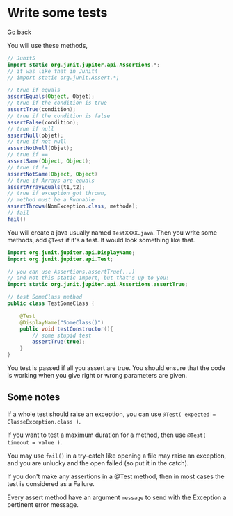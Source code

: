 # Write some tests

[Go back](..)

You will use these methods, 

```java
// Junit5
import static org.junit.jupiter.api.Assertions.*;
// it was like that in Junit4
// import static org.junit.Assert.*;

// true if equals
assertEquals(Object, Objet);
// true if the condition is true
assertTrue(condition);
// true if the condition is false
assertFalse(condition);
// true if null
assertNull(objet);
// true if not null
assertNotNull(Objet);
// true if ==
assertSame(Object, Object);
// true if !=
assertNotSame(Object, Object)
// true if Arrays are equals
assertArrayEquals(t1,t2);
// true if exception got thrown,
// method must be a Runnable
assertThrows(NomException.class, methode);
// fail
fail()
```

You will create a java usually named ``TestXXXX.java``.
Then you write some methods, add ``@Test`` if it's a test.
It would look something like that.

```java
import org.junit.jupiter.api.DisplayName;
import org.junit.jupiter.api.Test;

// you can use Assertions.assertTrue(...)
// and not this static import, but that's up to you!
import static org.junit.jupiter.api.Assertions.assertTrue;

// test SomeClass method
public class TestSomeClass {

    @Test
    @DisplayName("SomeClass()")
    public void testConstructor(){
        // some stupid test    
        assertTrue(true);
    }
}
```

You test is passed if all you assert are true. You should
ensure that the code is working when you give right
or wrong parameters are given.

<div class="sl"></div>

## Some notes

If a whole test should raise an exception, you
can use ``@Test( expected = ClasseException.class )``.

If you want to test a maximum duration for 
a method, then use ``@Test( timeout = value )``.

You may use ``fail()`` in a try-catch like opening a file
may raise an exception, and you are unlucky and the
open failed (so put it in the catch).

If you don't make any assertions in a @Test method,
then in most cases the test is considered as a Failure.

Every assert method have an argument ``message`` to
send with the Exception a pertinent error message.